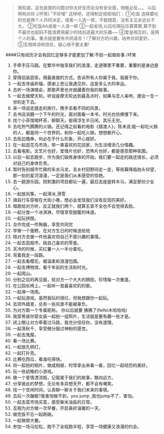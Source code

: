 > 我知道，这也是我的问题对你太好反而会没有安全感，物极必反。。。
以后啊哟对你 (/坏笑) "不好喽" 
这样吧，还得制定规矩咱们：
①吃饭  选择要吃的也是两个人共同决定，或者一人选一顿，不能随意，没有主见永远长不大。
②吃饭AA或者一人请一顿
③一起省钱,以后吃喝玩乐算算算,算不到不最优也起码不能浪费用最少的钱创造最大的乐趣~~
④爱是相互的，是两个人的事。重点就是要有共同语言！!了解对方的兴趣，培养共同爱好。.
⑤互相体谅和信任，疑心病不要太重!


####只有经历才会有回忆足够多才能更加了解:不妨一起做些事 /坏笑
1. 手牵手压马路。在繁华中独享我们的浪漫，走道哪里不重要，重要的是身边是你。
2. 穿情侣装逛街，用最直接的方式，告诉所有人你属于我，我属于你。
3. 一起去寺庙祈福，感谢上苍让我遇见你，这是多么大的幸运。
4. 去听一场演唱会，那歌声里也许就藏着你我的故事。
5. 一起去做摩天轮。听说座摩天轮达到最高点时，如果与恋人亲吻，便会一生一世的走下去。
6. 来一场说走就走的旅行，携手去看不同的风景。
7. 去书店消磨一个下午的时光，面对面看一本书，时光也仿佛慢下来。
8. 找个小茶馆喝杯茶，聊聊天。偷得浮生半日闲，其乐无穷。
9. 去吃热气腾腾的火锅。还记得之前看的电影《摆渡人》，陈末说:能一起吃火锅的人，都是同一个世界的。和你一起吃火锅，想想都开心。
10. 去街边撸串，何必在乎什么形象，开心就好。
11. 在一起逛花鸟市场，带一束喜欢的花回家，为生活增添几分情趣。
12. 去看电影。文艺片也好，爱情片也好，恐怖片也好，都是感受那种氛围。
13. 以后一起去跑步，作为我们锻炼身体的开始。我们要一起走的路还很长，必须对自己的身体负责。
14. 暂时告别城市忙碌的车水马龙，去乡村田野间走一走，等夜幕降临抬头仰望，那一刻的星河浪漫，一定是我们从未感受的惊艳。
15. 去一趟游乐园，把刺激的项目都玩一遍，最后去座旋转木马，满足那份少女心。
16. 一起放风筝。一起滑冰,滑雪
17. 骑自行车穿梭在大街小巷，想必会发现我们没有反现的美好。
18. 唱歌给对方听，反正就我们两个，就算五音不全也不会觉得丢脸。
19. 一起分食一个冰淇淋，尽情享受甜蜜的味道。
20. 一起玩拼图。
21. 合作完成一件陶器，享受共同完
22. 学做一个蛋糕，在对方生日的时候送给他
23. 陪对方去做一件他喜欢但自己不感兴趣的事情。
24. 一起去逛超市，挑自己喜欢的零食。
25. 天冷的时候，买红薯一人一半分着吃。
26. 背着我走一段路。
27. 一起去看樱花，被温柔和浪漫包围。
28. 一起去博物馆，看千年前的生活和时光。
29. 一起爬山。
30. 分别之后的再见面，给对方一个大大的拥抱，珍惜每一次重逢。
31. 在公园长椅上，一起听一首最喜欢的的歌。
32. 一起淋一场雨。
33. 一起玩游戏，虽然我玩的很烂，但我想跟你一起玩。
34. 去郊外踏青，总有一些风景不能被辜负。
35. 为对方取一个专属昵称。  你以后就要 狒狒了(feifei木哈哈哈)
36. 我穿男装你穿女装一起拍一组照片，生活就是要有趣一些才是。
37. 闭上眼让对方牵着过马路，我充分信任你，没有道理。
38. 一起荡秋千，享受微分服过神盼的感觉。
39. 一起去鬼屋。
40. 看一场比赛。
41. 一起放孔明灯。
42. 一起打扑克。
43. 比赛吃西瓜，看谁吃得快。
44. 将一起拍的相片，做成相册，时常拿出来看一看，回忆一起经历的美好。
45. 玩一些幼稚的小游戏。
46. 做一个爱情漂流瓶，记载属于我们的故事，飘向远方。
47. 分享彼此的梦想，无论有多异想天开，都不会有嘲笑。
48. 找一个空闲时间，认真聊一聊关于我们未来的事情。
49. 去玩一次蹦极?我害怕做不到，you jump ,我也jump不了，害怕。
50. 一起去菜市场买菜，感受柴米油盐的日常。
51. 互相为对方做一次早餐，开启美好温暖的一天。
52. 做完饭不忘一起刷碗。
53. 一起做顿大餐。
54. 参加一场马拉松，跑不了全程跑半程，享受一场健康又浪漫的约会。

